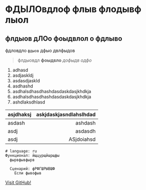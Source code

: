 # ФДЫЛОвдлоф флыв флодывф лыол
## флдыов дЛОо фоыдвлол о фдлыво

фдловдло `фдыов` дфыо двлфыдов

> флдыовдл **фоыдвло** _дофыдв_ *одфо*

1. adhasd
 1. asdjaskldj
 1. asdasdjaskld
 1. asdhashd
1. asdhalsdhasdhashdasdaskdasjkhdkja
1. asdhalsdhasdhashdasdaskdasjkhdkja
1. ashdlaksdhlasd

| asjdhaksj | askjdaskjasndlahslhdad |
|:----------|-----------------------:|
| asdash    |                ashdash |
| asdj      |                asdasdh |
| asdj      |             ASjdoiahsd |


```feature
# language: ru
Функционал: йщцурщйшрщфы
  фырвфывфырв
  
  Сценарий: фРФГШРЫВШФ
    Если фывофыв
```


[Visit GitHub!](http://www.github.com)
